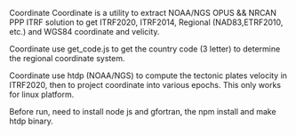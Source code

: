 Coordinate
Coordinate is a utility to extract NOAA/NGS OPUS && NRCAN PPP ITRF solution to get ITRF2020, ITRF2014, Regional (NAD83,ETRF2010, etc.) and WGS84 coordinate and velicity.

Coordinate use get_code.js to get the country code (3 letter) to determine the regional coordinate system.

Coordinate use htdp (NOAA/NGS) to compute the tectonic plates velocity in ITRF2020, then to project coordinate into various epochs. This only works for linux platform.

Before run, need to install node js and gfortran, the npm install and make htdp binary.


